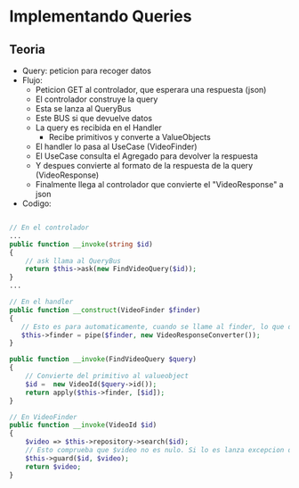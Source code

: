 # Implementando Queries

## Teoria

* Query: peticion para recoger datos
* Flujo:
  * Peticion GET al controlador, que esperara una respuesta (json)
  * El controlador construye la query
  * Esta se lanza al QueryBus
  * Este BUS si que devuelve datos
  * La query es recibida en el Handler
      * Recibe primitivos y converte a ValueObjects
  * El handler lo pasa al UseCase (VideoFinder)
  * El UseCase consulta el Agregado para devolver la respuesta
  * Y despues convierte al formato de la respuesta de la query (VideoResponse)  
  * Finalmente llega al controlador que convierte el "VideoResponse" a json
* Codigo:

```php

// En el controlador
...
public function __invoke(string $id)
{
    // ask llama al QueryBus
    return $this->ask(new FindVideoQuery($id));
}
...

// En el handler
public function __construct(VideoFinder $finder)
{
   // Esto es para automaticamente, cuando se llame al finder, lo que devuelva este, lo convierta al VideoResponse con este converter.
   $this->finder = pipe($finder, new VideoResponseConverter());
}

public function __invoke(FindVideoQuery $query)
{
    // Convierte del primitivo al valueobject
    $id =  new VideoId($query->id());
    return apply($this->finder, [$id]);
}

// En VideoFinder
public function __invoke(VideoId $id)
{
    $video => $this->repository->search($id);
    // Esto comprueba que $video no es nulo. Si lo es lanza excepcion diciento que "$id" es incorrecto.
    $this->guard($id, $video); 
    return $video;
}
```

